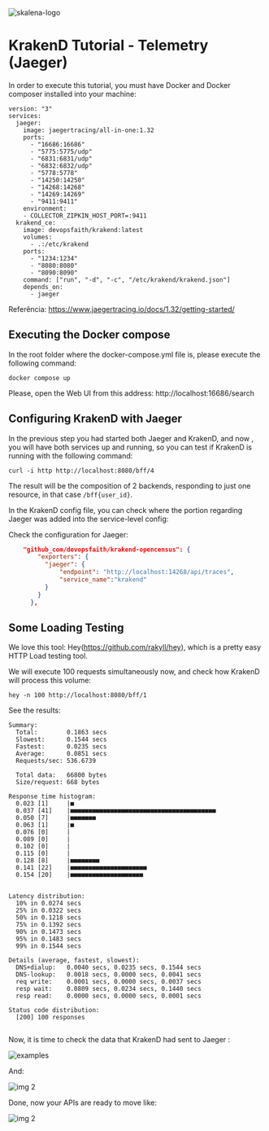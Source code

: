 ![skalena-logo](https://static.wixstatic.com/media/6bd302_9111478163da47e1922199a6ed6d6c02~mv2.png/v1/crop/x_0,y_13,w_1681,h_363/fill/w_362,h_78,al_c,usm_0.66_1.00_0.01,enc_auto/skalena_Agua.png)

# KrakenD Tutorial - Telemetry (Jaeger) 
In order to execute this tutorial, you must have Docker and Docker composer installed into your machine: 

```
version: "3"
services:
  jaeger:
    image: jaegertracing/all-in-one:1.32
    ports:
      - "16686:16686"
      - "5775:5775/udp" 
      - "6831:6831/udp" 
      - "6832:6832/udp" 
      - "5778:5778" 
      - "14250:14250" 
      - "14268:14268" 
      - "14269:14269" 
      - "9411:9411"
    environment:
    - COLLECTOR_ZIPKIN_HOST_PORT=:9411      
  krakend_ce:
    image: devopsfaith/krakend:latest
    volumes:
      - .:/etc/krakend
    ports:
      - "1234:1234"
      - "8080:8080"
      - "8090:8090"
    command: ["run", "-d", "-c", "/etc/krakend/krakend.json"]
    depends_on:
      - jaeger
```
Referência: https://www.jaegertracing.io/docs/1.32/getting-started/ 

## Executing the Docker compose
In the root folder where the docker-compose.yml file is, please execute the following command: 

```
docker compose up
```


Please, open the Web UI from this address: http://localhost:16686/search 



## Configuring KrakenD with Jaeger 

In the previous step you had started both Jaeger and KrakenD, and now , you will have both services up and running, so you can test if KrakenD is running with the following command: 

```curl -i http http://localhost:8080/bff/4```

The result will be the composition of 2 backends, responding to just one resource, in that case ```/bff{user_id}```. 

In the KrakenD config file, you can check where the portion regarding Jaeger was added into the service-level config: 

Check the configuration for Jaeger: 

```json
    "github_com/devopsfaith/krakend-opencensus": {
        "exporters": {
          "jaeger": {
              "endpoint": "http://localhost:14268/api/traces",
              "service_name":"krakend"
          }
        }
      },
```

## Some Loading Testing
We love this tool: Hey(https://github.com/rakyll/hey), which is a pretty easy HTTP Load testing tool.

We will execute 100 requests simultaneously now, and check how KrakenD will process this volume:

```hey -n 100 http://localhost:8080/bff/1```

See the results: 

```
Summary:
  Total:        0.1863 secs
  Slowest:      0.1544 secs
  Fastest:      0.0235 secs
  Average:      0.0851 secs
  Requests/sec: 536.6739
  
  Total data:   66800 bytes
  Size/request: 668 bytes

Response time histogram:
  0.023 [1]     |■
  0.037 [41]    |■■■■■■■■■■■■■■■■■■■■■■■■■■■■■■■■■■■■■■■■
  0.050 [7]     |■■■■■■■
  0.063 [1]     |■
  0.076 [0]     |
  0.089 [0]     |
  0.102 [0]     |
  0.115 [0]     |
  0.128 [8]     |■■■■■■■■
  0.141 [22]    |■■■■■■■■■■■■■■■■■■■■■
  0.154 [20]    |■■■■■■■■■■■■■■■■■■■■


Latency distribution:
  10% in 0.0274 secs
  25% in 0.0322 secs
  50% in 0.1218 secs
  75% in 0.1392 secs
  90% in 0.1473 secs
  95% in 0.1483 secs
  99% in 0.1544 secs

Details (average, fastest, slowest):
  DNS+dialup:   0.0040 secs, 0.0235 secs, 0.1544 secs
  DNS-lookup:   0.0018 secs, 0.0000 secs, 0.0041 secs
  req write:    0.0001 secs, 0.0000 secs, 0.0037 secs
  resp wait:    0.0809 secs, 0.0234 secs, 0.1440 secs
  resp read:    0.0000 secs, 0.0000 secs, 0.0001 secs

Status code distribution:
  [200] 100 responses


```

Now, it is time to check the data that KrakenD had sent to Jaeger :

![examples](https://github.com/edgars/generiquisses/raw/master/img/jaeger_01.png)

And: 

![img 2](https://github.com/edgars/generiquisses/raw/master/img/Jaeger02_2.png)

Done, now your APIs are ready to move like: 

![img 2](https://c.tenor.com/nIs0Zi0OE7wAAAAC/start-me.gif)